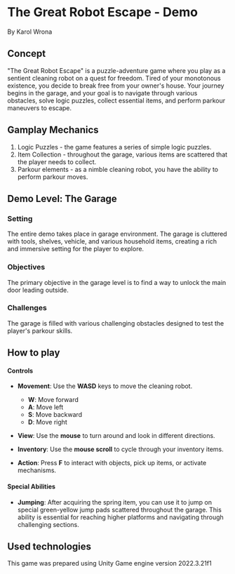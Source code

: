 # The Great Robot Escape - Demo

By Karol Wrona

## Concept

"The Great Robot Escape" is a puzzle-adventure game where you play as a sentient cleaning robot on a quest for freedom. Tired of your monotonous existence, you decide to break free from your owner's house. Your journey begins in the garage, and your goal is to navigate through various obstacles, solve logic puzzles, collect essential items, and perform parkour maneuvers to escape.

## Gamplay Mechanics

1. Logic Puzzles - the game features a series of simple logic puzzles.
2. Item Collection - throughout the garage, various items are scattered that the player needs to collect.
3. Parkour elements - as a nimble cleaning robot, you have the ability to perform parkour moves. 

## Demo Level: The Garage

### Setting

The entire demo takes place in garage environment. The garage is cluttered with tools, shelves, vehicle, and various household items, creating a rich and immersive setting for the player to explore.

### Objectives

The primary objective in the garage level is to find a way to unlock the main door leading outside.

### Challenges

The garage is filled with various challenging obstacles designed to test the player's parkour skills.

## How to play

#### Controls

- **Movement**: Use the **WASD** keys to move the cleaning robot.
  - **W**: Move forward
  - **A**: Move left
  - **S**: Move backward
  - **D**: Move right

- **View**: Use the **mouse** to turn around and look in different directions.

- **Inventory**: Use the **mouse scroll** to cycle through your inventory items.

- **Action**: Press **F** to interact with objects, pick up items, or activate mechanisms.

#### Special Abilities

- **Jumping**: After acquiring the spring item, you can use it to jump on special green-yellow jump pads scattered throughout the garage. This ability is essential for reaching higher platforms and navigating through challenging sections.

## Used technologies

This game was prepared using Unity Game engine version 2022.3.21f1
